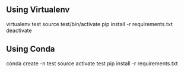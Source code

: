 

## Using Virtualenv
virtualenv test
source test/bin/activate
pip install -r requirements.txt
deactivate

## Using Conda
conda create -n test
source activate test
pip install -r requirements.txt
